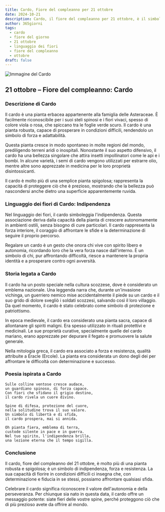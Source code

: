 ```yaml
---
title: Cardo, Fiore del compleanno per 21 ottobre
date: 2024-10-21
description: Cardo, il fiore del compleanno per 21 ottobre, è il simbolo di Indipendenza. Scopri il suo significato unico, le storie affascinanti e la poesia che celebra la sua bellezza.
author: 365giorni
tags:
  - cardo
  - fiore del giorno
  - 21 ottobre
  - linguaggio dei fiori
  - fiore del compleanno
  - ottobre
draft: false
---
```


![Immagine del Cardo](https://cdn.pixabay.com/photo/2019/07/03/16/36/meadow-4314990_960_720.jpg)

## 21 ottobre – Fiore del compleanno: Cardo

### Descrizione di Cardo

Il cardo è una pianta erbacea appartenente alla famiglia delle Asteraceae. È facilmente riconoscibile per i suoi steli spinosi e i fiori vivaci, spesso di colore viola o rosa, che spiccano tra le foglie verde scuro. Il cardo è una pianta robusta, capace di prosperare in condizioni difficili, rendendolo un simbolo di forza e adattabilità.

Questa pianta cresce in modo spontaneo in molte regioni del mondo, prediligendo terreni aridi o inospitali. Nonostante il suo aspetto difensivo, il cardo ha una bellezza singolare che attira insetti impollinatori come le api e i bombi. In alcune varietà, i semi di cardo vengono utilizzati per estrarre olio, mentre altre sono apprezzate in medicina per le loro proprietà disintossicanti.

Il cardo è molto più di una semplice pianta spigolosa; rappresenta la capacità di proteggere ciò che è prezioso, mostrando che la bellezza può nascondersi anche dietro una superficie apparentemente ruvida.

### Linguaggio dei fiori di Cardo: Indipendenza

Nel linguaggio dei fiori, il cardo simboleggia l'indipendenza. Questa associazione deriva dalla capacità della pianta di crescere autonomamente in ambienti ostili, senza bisogno di cure particolari. Il cardo rappresenta la forza interiore, il coraggio di affrontare le sfide e la determinazione di seguire il proprio percorso.

Regalare un cardo è un gesto che onora chi vive con spirito libero e autonomia, ricordando loro che la vera forza nasce dall'interno. È un simbolo di chi, pur affrontando difficoltà, riesce a mantenere la propria identità e a prosperare contro ogni avversità.

### Storia legata a Cardo

Il cardo ha un posto speciale nella cultura scozzese, dove è considerato un emblema nazionale. Una leggenda narra che, durante un'invasione vichinga, un guerriero nemico mise accidentalmente il piede su un cardo e il suo grido di dolore svegliò i soldati scozzesi, salvando così il loro villaggio. Da quel momento, il cardo è stato celebrato come simbolo di protezione e patriottismo.

In epoca medievale, il cardo era considerato una pianta sacra, capace di allontanare gli spiriti maligni. Era spesso utilizzato in rituali protettivi e medicinali. Le sue proprietà curative, specialmente quelle del cardo mariano, erano apprezzate per depurare il fegato e promuovere la salute generale.

Nella mitologia greca, il cardo era associato a forza e resistenza, qualità attribuite a Eracle (Ercole). La pianta era considerata un dono degli dei per affrontare le difficoltà con determinazione e successo.

### Poesia ispirata a Cardo

```
Sulle colline ventose cresce audace,  
un guardiano spinoso, di forza capace.  
Con fiori che sfidano il grigio destino,  
il cardo rivela un cuore divino.  

Spine di difesa, protezione del cuore,  
nella solitudine trova il suo valore.  
Un simbolo di libertà e di sfida,  
il cardo prospera, mai si annida.  

Oh pianta fiera, emblema di terra,  
custode silente in pace e in guerra.  
Nel tuo spirito, l'indipendenza brilla,  
una lezione eterna che il tempo sigilla.  
```

### Conclusione

Il cardo, fiore del compleanno del 21 ottobre, è molto più di una pianta robusta e spigolosa; è un simbolo di indipendenza, forza e resistenza. La sua capacità di fiorire in condizioni difficili ci insegna che, con determinazione e fiducia in se stessi, possiamo affrontare qualsiasi sfida.

Celebrare il cardo significa riconoscere il valore dell'autonomia e della perseveranza. Per chiunque sia nato in questa data, il cardo offre un messaggio potente: siate fieri delle vostre spine, perché proteggono ciò che di più prezioso avete da offrire al mondo.